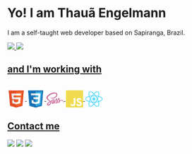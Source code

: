 # Yo! I am Thauã Engelmann

I am a self-taught web developer based on Sapiranga, Brazil. 

<link rel="stylesheet" href="https://cdn.jsdelivr.net/gh/devicons/devicon@v2.13.0/devicon.min.css">

<!-- Github readme Status -->
<div>
  <a href="https://github.com/rafaballerini">
  <img height="150em" src="https://github-readme-stats.vercel.app/api?username=thaua-engelmann&show_icons=true&theme=tokyonight&include_all_commits=true&count_private=true"/>
  <img height="150em" src="https://github-readme-stats.vercel.app/api/top-langs/?username=thaua-engelmann&layout=compact&langs_count=7&theme=tokyonight"/>
</div>
  
<!-- Languages I'm working on -->
## and I'm working with
<div style="display: inline_block"><br>
  <img align="center" alt="Rafa-Js" height="40" width="40" src="https://github.com/devicons/devicon/blob/master/icons/html5/html5-original.svg">
  <img align="center" alt="Rafa-CSS" height="40" width="40" src="https://raw.githubusercontent.com/devicons/devicon/master/icons/css3/css3-original.svg">
  <img align="center" alt="Rafa-Python" height="40" width="40" src="https://github.com/devicons/devicon/blob/master/icons/sass/sass-original.svg">
  <img align="center" alt="Rafa-Js" height="40" width="40" src="https://raw.githubusercontent.com/devicons/devicon/master/icons/javascript/javascript-plain.svg">
  <img align="center" alt="Rafa-React" height="40" width="40" src="https://raw.githubusercontent.com/devicons/devicon/master/icons/react/react-original.svg">
</div>
  
  ##
  
<!-- Links -->
  ## Contact me
<div>
    <a href="https://api.whatsapp.com/send?phone=5551997108308" target="_blank"><img src="https://img.shields.io/badge/WhatsApp-25D366?style=for-the-badge&logo=whatsapp&logoColor=white"></a>
    <a href="https://www.linkedin.com/in/thau%C3%A3-engelmann-6aaa04219/" target="_blank"><img src="https://img.shields.io/badge/LinkedIn-0077B5?style=for-the-badge&logo=linkedin&logoColor=white"></a>
    <a href="mailto:engelmann.webdev@gmail.com" target="_blank"><img src="https://img.shields.io/badge/Gmail-D14836?style=for-the-badge&logo=gmail&logoColor=white"></a>
</div>

<!--- 👋 A junior Front-End developer located in Sapiranga, Brazil...
- 👀 I’m interested in front-end opportunities and collaborative projects...
- 🌱 I’m currently learning Javascript and React JS...
- 💞️ I’m looking to collaborate on front-end projects...
- 📫 You can reach me by taking a look at my profile and acessing some of my social medias or website portfolio... -->

